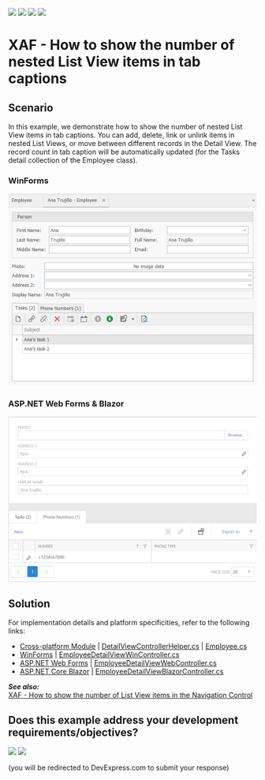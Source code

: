 <!-- default badges list -->
![](https://img.shields.io/endpoint?url=https://codecentral.devexpress.com/api/v1/VersionRange/307963996/20.2.3%2B)
[![](https://img.shields.io/badge/Open_in_DevExpress_Support_Center-FF7200?style=flat-square&logo=DevExpress&logoColor=white)](https://supportcenter.devexpress.com/ticket/details/T943913)
[![](https://img.shields.io/badge/📖_How_to_use_DevExpress_Examples-e9f6fc?style=flat-square)](https://docs.devexpress.com/GeneralInformation/403183)
[![](https://img.shields.io/badge/💬_Leave_Feedback-feecdd?style=flat-square)](#does-this-example-address-your-development-requirementsobjectives)
<!-- default badges end -->

# XAF - How to show the number of nested List View items in tab captions

## Scenario 

In this example, we demonstrate how to show the number of nested List View items in tab captions. You can add, delete, link or unlink items in nested List Views, or move between different records in the Detail View. The record count in tab caption will be automatically updated (for the Tasks detail collection of the Employee class).

### WinForms 

![Win](./media/example-win.png)  

### ASP.NET Web Forms & Blazor 

![Web](./media/example-web.png)  

## Solution 

For implementation details and platform specificities, refer to the following links:
* [Cross-platform Module](./DetailViewTabCount/Module) | [DetailViewControllerHelper.cs](./DetailViewTabCount/Module/CS/DetailViewTabCount.Module/Helpers/DetailViewControllerHelper.cs) | [Employee.cs](./DetailViewTabCount/Module/CS/DetailViewTabCount.Module/BusinessObjects/Employee.cs)
* [WinForms](./DetailViewTabCount/WinForms) | [EmployeeDetailViewWinController.cs](./DetailViewTabCount/WinForms/CS/DetailViewTabCount.Module.Win/Controllers/EmployeeDetailViewWinController.cs)
* [ASP.NET Web Forms](./DetailViewTabCount/ASP.NET/WebForms) | [EmployeeDetailViewWebController.cs](./DetailViewTabCount/ASP.NET/WebForms/CS/DetailViewTabCount.Module.Web/Controllers/EmployeeDetailViewWebController.cs)
* [ASP.NET Core Blazor](./DetailViewTabCount/ASP.NET/Blazor) | [EmployeeDetailViewBlazorController.cs](./DetailViewTabCount/ASP.NET/Blazor/DetailViewTabCount.Module.Blazor/Controllers/EmployeeDetailViewBlazorController.cs)

***See also:***  
[XAF - How to show the number of List View items in the Navigation Control](https://github.com/DevExpress-Examples/XAF-How-to-show-the-number-of-list-view-items-in-the-navigation-control)
<!-- feedback -->
## Does this example address your development requirements/objectives?

[<img src="https://www.devexpress.com/support/examples/i/yes-button.svg"/>](https://www.devexpress.com/support/examples/survey.xml?utm_source=github&utm_campaign=xaf-how-to-show-the-number-of-nested-list-views-items-in-tab-captions&~~~was_helpful=yes) [<img src="https://www.devexpress.com/support/examples/i/no-button.svg"/>](https://www.devexpress.com/support/examples/survey.xml?utm_source=github&utm_campaign=xaf-how-to-show-the-number-of-nested-list-views-items-in-tab-captions&~~~was_helpful=no)

(you will be redirected to DevExpress.com to submit your response)
<!-- feedback end -->
